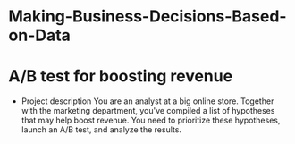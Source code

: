 # Making-Business-Decisions-Based-on-Data
# A/B test for boosting revenue
- Project description
You are an analyst at a big online store. Together with the marketing department, you've compiled a list of hypotheses that may help boost revenue. You need to prioritize these hypotheses, launch an A/B test, and analyze the results.
